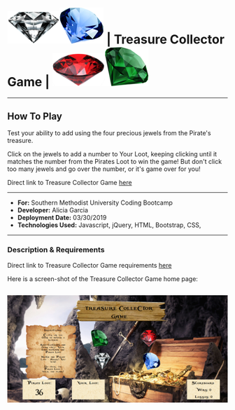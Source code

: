 # <img src="./assests/images/diamond-png-22521.png" width="120"><img src="./assests/images/sapphire-stone-2743.png" width="100"> | Treasure Collector Game | <img src="assests\images\ruby-stone-2778.png" width="120"><img src="./assests/images/emerald-stone-2803.png" width="100">

---

## How To Play

Test your ability to add using the four precious jewels from the Pirate's treasure.

Click on the jewels to add a number to Your Loot, keeping clicking until it matches the number from the Pirates Loot to win the game! But don't click too many jewels and go over the number, or it's game over for you!

Direct link to Treasure Collector Game [here](https://am-gforcehub.github.io/unit-4-game/)

---

- **For:** Southern Methodist University Coding Bootcamp
- **Developer:** Alicia Garcia
- **Deployment Date:** 03/30/2019
- **Technologies Used:** Javascript, jQuery, HTML, Bootstrap, CSS,

---

### Description & Requirements

Direct link to Treasure Collector Game requirements [here](https://docs.google.com/document/d/1cCXp8RJ5B4GGJDP-92wiVpfTGtl-wQ5cw-49m7Wxe-s/edit?usp=sharing)

Here is a screen-shot of the Treasure Collector Game home page:

## ![View of Home Page](./assests/images/crystalcollectorgame.png)

<!-- - **Demo**
  See a full demo on the functionality of the app [here!]() -->
